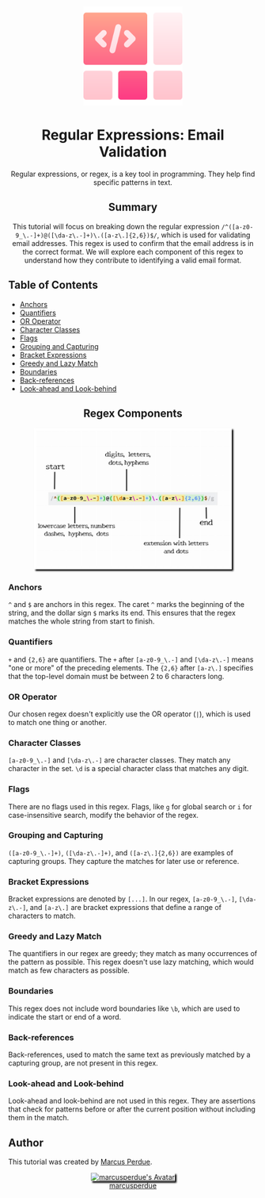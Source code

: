 <div align="center">
  <img src="../assets/logo.png" alt="logo" width="200" height="auto" />

# Regular Expressions: Email Validation



Regular expressions, or regex, is a key tool in programming. They help find specific patterns in text. 

## Summary


This tutorial will focus on breaking down the regular expression `/^([a-z0-9_\.-]+)@([\da-z\.-]+)\.([a-z\.]{2,6})$/`, which is used for validating email addresses. This regex is used to confirm that the email address is in the correct format. We will explore each component of this regex to understand how they contribute to identifying a valid email format.
</div>

## Table of Contents

- [Anchors](#anchors)
- [Quantifiers](#quantifiers)
- [OR Operator](#or-operator)
- [Character Classes](#character-classes)
- [Flags](#flags)
- [Grouping and Capturing](#grouping-and-capturing)
- [Bracket Expressions](#bracket-expressions)
- [Greedy and Lazy Match](#greedy-and-lazy-match)
- [Boundaries](#boundaries)
- [Back-references](#back-references)
- [Look-ahead and Look-behind](#look-ahead-and-look-behind)

<div align="center">

## Regex Components

<img src="../assets/email_regex_check.jpg" alt="logo" width="400" height="auto" style="box-shadow: 3px 3px 3px black;"/>
</div>

### Anchors
`^` and `$` are anchors in this regex. The caret `^` marks the beginning of the string, and the dollar sign `$` marks its end. This ensures that the regex matches the whole string from start to finish.

### Quantifiers
`+` and `{2,6}` are quantifiers. The `+` after `[a-z0-9_\.-]` and `[\da-z\.-]` means "one or more" of the preceding elements. The `{2,6}` after `[a-z\.]` specifies that the top-level domain must be between 2 to 6 characters long.

### OR Operator
Our chosen regex doesn't explicitly use the OR operator (`|`), which is used to match one thing or another.

### Character Classes
`[a-z0-9_\.-]` and `[\da-z\.-]` are character classes. They match any character in the set. `\d` is a special character class that matches any digit.

### Flags
There are no flags used in this regex. Flags, like `g` for global search or `i` for case-insensitive search, modify the behavior of the regex.

### Grouping and Capturing
`([a-z0-9_\.-]+)`, `([\da-z\.-]+)`, and `([a-z\.]{2,6})` are examples of capturing groups. They capture the matches for later use or reference.

### Bracket Expressions
Bracket expressions are denoted by `[...]`. In our regex, `[a-z0-9_\.-]`, `[\da-z\.-]`, and `[a-z\.]` are bracket expressions that define a range of characters to match.

### Greedy and Lazy Match
The quantifiers in our regex are greedy; they match as many occurrences of the pattern as possible. This regex doesn't use lazy matching, which would match as few characters as possible.

### Boundaries
This regex does not include word boundaries like `\b`, which are used to indicate the start or end of a word.

### Back-references
Back-references, used to match the same text as previously matched by a capturing group, are not present in this regex.

### Look-ahead and Look-behind
Look-ahead and look-behind are not used in this regex. They are assertions that check for patterns before or after the current position without including them in the match.

## Author

This tutorial was created by [Marcus Perdue]((https://github.com/marcusperdue)).

<div style="text-align: center; margin: 0 15px;">
    <a href="https://github.com/marcusperdue">
      <img src="https://avatars.githubusercontent.com/marcusperdue?s=100" alt="marcusperdue's Avatar" width="100"  style="box-shadow: 3px 3px 3px black;">
    </a>
    <br>
    <a href="https://github.com/marcusperdue">marcusperdue</a>
</div>
